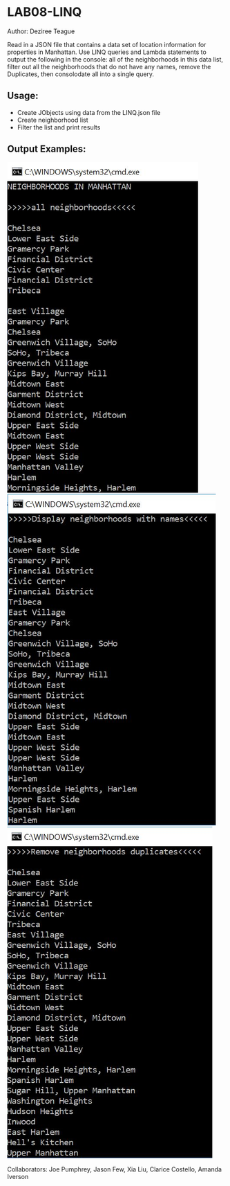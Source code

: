# LAB08-LINQ

Author: Deziree Teague 

Read in a JSON file that contains a data set of location information for properties in Manhattan. Use LINQ queries and Lambda statements to output the following in the console: all of the neighborhoods in this data list, filter out all the neighborhoods that do not have any names, remove the Duplicates, then consolodate all into a single query.

## Usage:

* Create JObjects using data from the LINQ.json file
* Create neighborhood list
* Filter the list and print results

## Output Examples:

![all hoods](https://github.com/dezteague/LAB08-LINQ/blob/master/Assets/allneighborhoods.JPG)
![distinct names](https://github.com/dezteague/LAB08-LINQ/blob/master/Assets/onlyhoodswithnames.JPG)
![remove dupes](https://github.com/dezteague/LAB08-LINQ/blob/master/Assets/removeduplicates.JPG)

Collaborators: Joe Pumphrey, Jason Few, Xia Liu, Clarice Costello, Amanda Iverson
